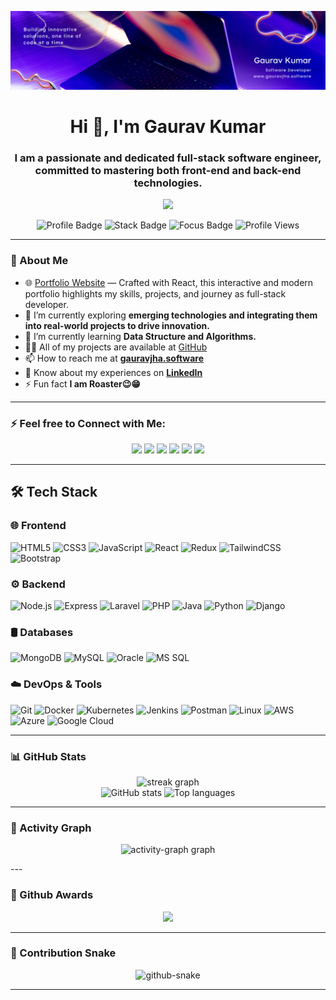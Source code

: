 ![logo](https://github.com/gauravjha0711/gauravjha0711/blob/main/backGround.png)

<h1 align="center">Hi 👋, I'm Gaurav Kumar</h1>

<h3 align="center">I am a passionate and dedicated full-stack software engineer, committed to mastering both front-end and back-end technologies.</h3>

<p align="center">
  <img src="https://readme-typing-svg.herokuapp.com?font=Fira+Code&weight=500&size=22&pause=1000&color=58A6FF&center=true&vCenter=true&width=600&lines=Full-Stack+Developer;MERN+Stack+Engineer;DSA+Enthusiast;DevOps+Explorer" />
</p>


<p align="center">
  <img src="https://img.shields.io/badge/Profile-GauravJha0711-1f8acb?style=flat-square&logo=github" alt="Profile Badge" />
  <img src="https://img.shields.io/badge/Stack-MERN-informational?style=flat-square&logo=javascript" alt="Stack Badge" />
  <img src="https://img.shields.io/badge/Focus-DSA%20%26%20DevOps-success?style=flat-square&logo=codeforces" alt="Focus Badge" />
  <img src="https://komarev.com/ghpvc/?username=gauravjha0711&label=Profile%20views&color=0e75b6&style=flat" alt="Profile Views" />
</p>

---
### 🚀 About Me
- 🌐 [Portfolio Website](https://gauravjha.software/) — Crafted with React, this interactive and modern portfolio highlights my skills, projects, and journey as full-stack developer.
- 🔭 I’m currently exploring **emerging technologies and integrating them into real-world projects to drive innovation.**
- 🌱 I’m currently learning **Data Structure and Algorithms.**
- 👨‍💻 All of my projects are available at [GitHub](https://github.com/gauravjha0711?tab=repositories)
- 📫 How to reach me at **[gauravjha.software](https://gauravjha.software/)**
- 📄 Know about my experiences on **[LinkedIn](https://www.linkedin.com/in/gaurav-kumar-729503265/)**
- ⚡ Fun fact **I am Roaster😉😁**

---
### ⚡️ Feel free to Connect with Me:

<p align="center">
  <a href="https://gauravjha.software/" target="blank"><img src="https://img.shields.io/badge/Portfolio-4CAF50?style=for-the-badge&logo=google-chrome&logoColor=white" /></a>
  <a href="https://linkedin.com/in/gaurav-kumar-729503265" target="blank"><img src="https://img.shields.io/badge/LinkedIn-0077B5?style=for-the-badge&logo=linkedin&logoColor=white" /></a>
  <a href="https://instagram.com/gauravjhagk" target="blank"><img src="https://img.shields.io/badge/Instagram-E4405F?style=for-the-badge&logo=instagram&logoColor=white" /></a>
  <a href="https://leetcode.com/gauravjha0711" target="blank"><img src="https://img.shields.io/badge/LeetCode-FFA116?style=for-the-badge&logo=leetcode&logoColor=white" /></a>
  <a href="https://hackerrank.com/gauravjha0711" target="blank"><img src="https://img.shields.io/badge/HackerRank-2EC866?style=for-the-badge&logo=hackerrank&logoColor=white" /></a>
  <a href="https://auth.geeksforgeeks.org/user/gauravjha0711" target="blank"><img src="https://img.shields.io/badge/GeeksforGeeks-2F8D46?style=for-the-badge&logo=geeksforgeeks&logoColor=white" /></a>
</p>

---
## 🛠️ Tech Stack  

### 🌐 Frontend  
![HTML5](https://img.shields.io/badge/HTML5-E34F26?style=flat-square&logo=html5&logoColor=white) 
![CSS3](https://img.shields.io/badge/CSS3-1572B6?style=flat-square&logo=css3&logoColor=white) 
![JavaScript](https://img.shields.io/badge/JavaScript-323330?style=flat-square&logo=javascript&logoColor=F7DF1E) 
![React](https://img.shields.io/badge/React-20232A?style=flat-square&logo=react&logoColor=61DAFB) 
![Redux](https://img.shields.io/badge/Redux-593D88?style=flat-square&logo=redux&logoColor=white) 
![TailwindCSS](https://img.shields.io/badge/Tailwind_CSS-38B2AC?style=flat-square&logo=tailwind-css&logoColor=white) 
![Bootstrap](https://img.shields.io/badge/Bootstrap-563D7C?style=flat-square&logo=bootstrap&logoColor=white) 

### ⚙️ Backend  
![Node.js](https://img.shields.io/badge/Node.js-43853D?style=flat-square&logo=node.js&logoColor=white) 
![Express](https://img.shields.io/badge/Express.js-404D59?style=flat-square) 
![Laravel](https://img.shields.io/badge/Laravel-FF2D20?style=flat-square&logo=laravel&logoColor=white) 
![PHP](https://img.shields.io/badge/PHP-777BB4?style=flat-square&logo=php&logoColor=white) 
![Java](https://img.shields.io/badge/Java-ED8B00?style=flat-square&logo=java&logoColor=white) 
![Python](https://img.shields.io/badge/Python-3776AB?style=flat-square&logo=python&logoColor=white) 
![Django](https://img.shields.io/badge/Django-092E20?style=flat-square&logo=django&logoColor=white)  

### 🛢️ Databases  
![MongoDB](https://img.shields.io/badge/MongoDB-4EA94B?style=flat-square&logo=mongodb&logoColor=white) 
![MySQL](https://img.shields.io/badge/MySQL-005C84?style=flat-square&logo=mysql&logoColor=white) 
![Oracle](https://img.shields.io/badge/Oracle-F80000?style=flat-square&logo=oracle&logoColor=white) 
![MS SQL](https://img.shields.io/badge/Microsoft_SQL_Server-CC2927?style=flat-square&logo=microsoft-sql-server&logoColor=white) 

### ☁️ DevOps & Tools  
![Git](https://img.shields.io/badge/Git-F05032?style=flat-square&logo=git&logoColor=white) 
![Docker](https://img.shields.io/badge/Docker-2496ED?style=flat-square&logo=docker&logoColor=white) 
![Kubernetes](https://img.shields.io/badge/Kubernetes-326CE5?style=flat-square&logo=kubernetes&logoColor=white) 
![Jenkins](https://img.shields.io/badge/Jenkins-D24939?style=flat-square&logo=jenkins&logoColor=white) 
![Postman](https://img.shields.io/badge/Postman-FF6C37?style=flat-square&logo=postman&logoColor=white) 
![Linux](https://img.shields.io/badge/Linux-FCC624?style=flat-square&logo=linux&logoColor=black) 
![AWS](https://img.shields.io/badge/AWS-232F3E?style=flat-square&logo=amazon-aws&logoColor=white) 
![Azure](https://img.shields.io/badge/Azure-0078D4?style=flat-square&logo=microsoft-azure&logoColor=white) 
![Google Cloud](https://img.shields.io/badge/Google_Cloud-4285F4?style=flat-square&logo=google-cloud&logoColor=white) 

---

### 📊 GitHub Stats
<p align="center">
  <img src="https://github-readme-streak-stats.herokuapp.com/?user=gauravjha0711&theme=dark&hide_border=true" height="180" alt="streak graph" /><br>
  <img src="https://github-readme-stats.vercel.app/api?username=gauravjha0711&show_icons=true&theme=dark&hide_border=true" height="180" alt="GitHub stats" />
  <img src="https://github-readme-stats.vercel.app/api/top-langs/?username=gauravjha0711&layout=compact&theme=dark&hide_border=true" height="180" alt="Top languages" />
</p>

---

### 🚀 Activity Graph
<p align="center">
  <img src="https://github-readme-activity-graph.vercel.app/graph?username=gauravjha0711&radius=16&theme=react-dark&area=true&hide_border=true" height="300" alt="activity-graph graph" />
</p>
---

### 🚀 Github Awards
<p align="center"> 
  <img src="https://github-profile-trophy.vercel.app/?username=gauravjha0711&theme=darkhub&no-frame=true&margin-w=15&margin-h=15" />
</p>

---

### 🐍 Contribution Snake 
<p align="center">
  <picture>
    <source media="(prefers-color-scheme: dark)" srcset="https://raw.githubusercontent.com/gauravjha0711/gauravjha0711/output/github-snake-dark.svg" />
    <source media="(prefers-color-scheme: light)" srcset="https://raw.githubusercontent.com/gauravjha0711/gauravjha0711/output/github-snake-light.svg" />
    <img alt="github-snake" src="https://raw.githubusercontent.com/gauravjha0711/gauravjha0711/output/github-snake-light.svg" />
  </picture>
</p>

---
